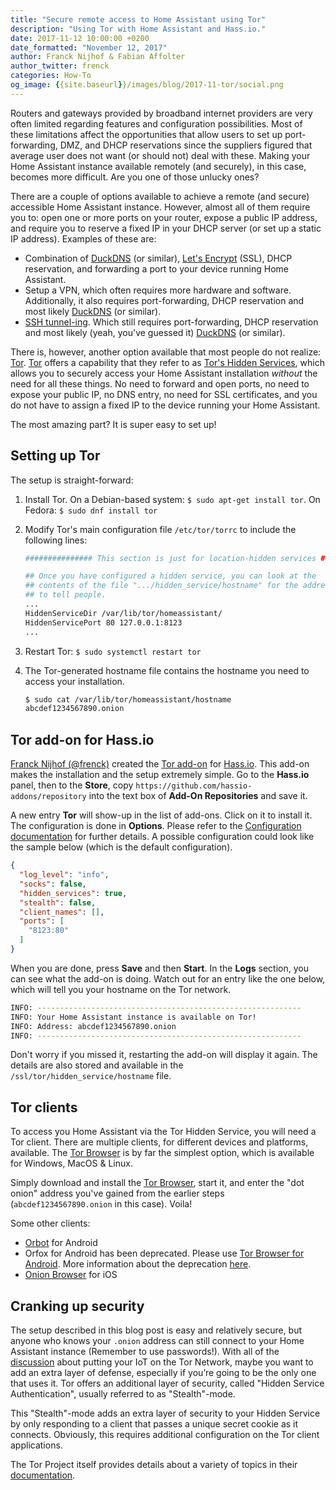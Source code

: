 ```yaml
---
title: "Secure remote access to Home Assistant using Tor"
description: "Using Tor with Home Assistant and Hass.io."
date: 2017-11-12 10:00:00 +0200
date_formatted: "November 12, 2017"
author: Franck Nijhof & Fabian Affolter
author_twitter: frenck
categories: How-To
og_image: {{site.baseurl}}/images/blog/2017-11-tor/social.png
---
```


Routers and gateways provided by broadband internet providers are very often limited regarding features and configuration possibilities. Most of these limitations affect the opportunities that allow users to set up port-forwarding, DMZ, and DHCP reservations since the suppliers figured that average user does not want (or should not) deal with these. Making your Home Assistant instance available remotely (and securely), in this case, becomes more difficult. Are you one of those unlucky ones?

There are a couple of options available to achieve a remote (and secure) accessible Home Assistant instance. However, almost all of them require you to: open one or more ports on your router, expose a public IP address, and require you to reserve a fixed IP in your DHCP server (or set up a static IP address). Examples of these are:

- Combination of [DuckDNS](/integrations/duckdns/) (or similar), [Let's Encrypt](/docs/ecosystem/certificates/lets_encrypt/) (SSL), DHCP reservation, and forwarding a port to your device running Home Assistant.
- Setup a VPN, which often requires more hardware and software. Additionally, it also requires port-forwarding, DHCP reservation and most likely [DuckDNS](/integrations/duckdns/) (or similar).
- [SSH tunnel-ing](/blog/2017/11/02/secure-shell-tunnel/). Which still requires port-forwarding, DHCP reservation and most likely (yeah, you've guessed it) [DuckDNS](/integrations/duckdns/) (or similar).

There is, however, another option available that most people do not realize: [Tor](https://www.torproject.org). [Tor](https://www.torproject.org) offers a capability that they refer to as [Tor's Hidden Services](https://www.torproject.org/docs/hidden-services.html.en), which allows you to securely access your Home Assistant installation *without* the need for all these things. No need to forward and open ports, no need to expose your public IP, no DNS entry, no need for SSL certificates, and you do not have to assign a fixed IP to the device running your Home Assistant.

The most amazing part? It is super easy to set up!

<!--more-->

## Setting up Tor

The setup is straight-forward:

1. Install Tor. On a Debian-based system: `$ sudo apt-get install tor`. On Fedora: `$ sudo dnf install tor`
2. Modify Tor's main configuration file `/etc/tor/torrc` to include the following lines:

    ```bash
    ############### This section is just for location-hidden services ###

    ## Once you have configured a hidden service, you can look at the
    ## contents of the file ".../hidden_service/hostname" for the address
    ## to tell people.
    ...
    HiddenServiceDir /var/lib/tor/homeassistant/
    HiddenServicePort 80 127.0.0.1:8123
    ...
    ```
3. Restart Tor: `$ sudo systemctl restart tor`
4. The Tor-generated hostname file contains the hostname you need to access your installation.

    ```bash
    $ sudo cat /var/lib/tor/homeassistant/hostname
    abcdef1234567890.onion
    ```

## Tor add-on for Hass.io

[Franck Nijhof (@frenck)](https://github.com/frenck) created the [Tor add-on](https://github.com/hassio-addons/addon-tor) for [Hass.io](/hassio/). This add-on makes the installation and the setup extremely simple. Go to the **Hass.io** panel, then to the **Store**, copy `https://github.com/hassio-addons/repository` into the text box of **Add-On Repositories** and save it.

A new entry **Tor** will show-up in the list of add-ons. Click on it to install it. The configuration is done in **Options**. Please refer to the [Configuration documentation](https://github.com/hassio-addons/addon-tor#configuration) for further details. A possible configuration could look like the sample below (which is the default configuration).

```json
{
  "log_level": "info",
  "socks": false,
  "hidden_services": true,
  "stealth": false,
  "client_names": [],
  "ports": [
    "8123:80"
  ]
}
```

When you are done, press **Save** and then **Start**. In the **Logs** section, you can see what the add-on is doing. Watch out for an entry like the one below, which will tell you your hostname on the Tor network.

```bash
INFO: -----------------------------------------------------------
INFO: Your Home Assistant instance is available on Tor!
INFO: Address: abcdef1234567890.onion
INFO: -----------------------------------------------------------
```

Don't worry if you missed it, restarting the add-on will display it again. The details are also stored and available in the `/ssl/tor/hidden_service/hostname` file.

## Tor clients

To access you Home Assistant via the Tor Hidden Service, you will need a Tor client. There are multiple clients, for different devices and platforms, available. The [Tor Browser](https://www.torproject.org/projects/torbrowser.html.en) is by far the simplest option, which is available for Windows, MacOS & Linux.

Simply download and install the [Tor Browser](https://www.torproject.org/projects/torbrowser.html.en), start it, and enter the "dot onion" address you've gained from the earlier steps (`abcdef1234567890.onion` in this case). Voila!

Some other clients:

- [Orbot](https://guardianproject.info/apps/orbot/) for Android
- Orfox for Android has been deprecated. Please use [Tor Browser for Android](https://www.torproject.org/download/#android). More information about the deprecation [here](https://trac.torproject.org/projects/tor/ticket/29955).
- [Onion Browser](https://mike.tig.as/onionbrowser/) for iOS

## Cranking up security

The setup described in this blog post is easy and relatively secure, but anyone who knows your `.onion` address can still connect to your Home Assistant instance (Remember to use passwords!). With all of the [discussion](https://blog.torproject.org/quick-simple-guide-tor-and-internet-things-so-far) about putting your IoT on the Tor Network, maybe you want to add an extra layer of defense, especially if you’re going to be the only one that uses it. Tor offers an additional layer of security, called "Hidden Service Authentication", usually referred to as "Stealth"-mode.

This "Stealth"-mode adds an extra layer of security to your Hidden Service by only responding to a client that passes a unique secret cookie as it connects. Obviously, this requires additional configuration on the Tor client applications.

The Tor Project itself provides details about a variety of topics in their [documentation](https://www.torproject.org/docs/documentation.html.en).
